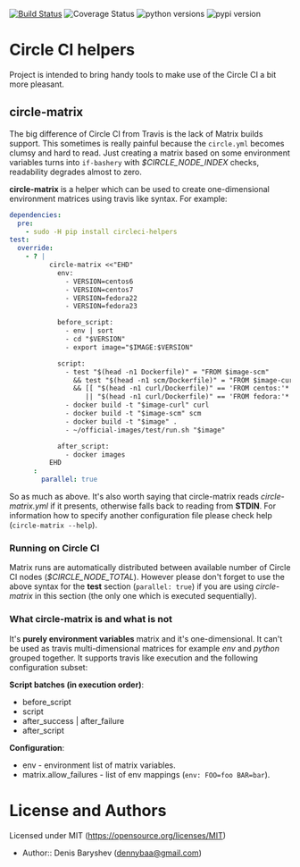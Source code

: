 [![Build Status](https://travis-ci.org/dennybaa/circleci-helpers.svg?branch=master)](https://travis-ci.org/dennybaa/circleci-helpers) ![Coverage Status](https://coveralls.io/repos/github/dennybaa/circleci-helpers/badge.svg?branch=master) ![python versions](https://img.shields.io/pypi/pyversions/circleci-helpers.svg) ![pypi version](https://img.shields.io/pypi/v/circleci-helpers.svg)

# Circle CI helpers

Project is intended to bring handy tools to make use of the Circle CI a bit more pleasant.

## circle-matrix

The big difference of Circle CI from Travis is the lack of Matrix builds support. This sometimes is really painful because the `circle.yml` becomes clumsy and hard to read. Just creating a matrix based on some environment variables turns into `if-bashery` with *$CIRCLE_NODE_INDEX* checks, readability degrades almost to zero.

**circle-matrix** is a helper which can be used to create one-dimensional environment matrices using travis like syntax. For example:

```yaml
dependencies:
  pre:
    - sudo -H pip install circleci-helpers
test:
  override:
    - ? | 
          circle-matrix <<"EHD"
            env:
              - VERSION=centos6
              - VERSION=centos7
              - VERSION=fedora22
              - VERSION=fedora23

            before_script:
              - env | sort
              - cd "$VERSION"
              - export image="$IMAGE:$VERSION"

            script:
              - test "$(head -n1 Dockerfile)" = "FROM $image-scm"
                && test "$(head -n1 scm/Dockerfile)" = "FROM $image-curl"
                && [[ "$(head -n1 curl/Dockerfile)" == 'FROM centos:'*
                   || "$(head -n1 curl/Dockerfile)" == 'FROM fedora:'* ]]
              - docker build -t "$image-curl" curl
              - docker build -t "$image-scm" scm
              - docker build -t "$image" .
              - ~/official-images/test/run.sh "$image"

            after_script:
              - docker images
          EHD
      :
        parallel: true
```

So as much as above. It's also worth saying that circle-matrix reads *circle-matrix.yml* if it presents, otherwise falls back to reading from **STDIN**. For information how to specify another configuration file please check help (`circle-matrix --help`).

### Running on Circle CI

Matrix runs are automatically distributed between available number of Circle CI nodes (*$CIRCLE_NODE_TOTAL*). However please don't forget to use the above syntax for the **test** section (`parallel: true`) if you are using *circle-matrix* in this section (the only one which is executed sequentially). 

### What circle-matrix is and what is not

It's **purely environment variables** matrix and it's one-dimensional. It can't be used as travis multi-dimensional matrices for example *env* and *python* grouped together. It supports travis like execution and the following configuration subset:

**Script batches (in execution order)**:

- before_script
- script
- after_success | after_failure
- after_script

**Configuration**:

- env - environment list of matrix variables.
- matrix.allow_failures - list of env mappings (`env: FOO=foo BAR=bar`).


# License and Authors

Licensed under MIT (https://opensource.org/licenses/MIT)

* Author:: Denis Baryshev (dennybaa@gmail.com)
